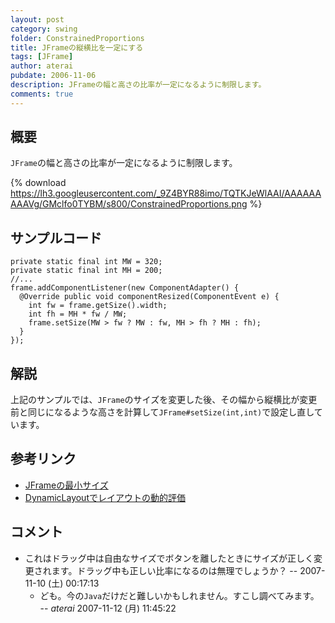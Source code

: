 ```yaml
---
layout: post
category: swing
folder: ConstrainedProportions
title: JFrameの縦横比を一定にする
tags: [JFrame]
author: aterai
pubdate: 2006-11-06
description: JFrameの幅と高さの比率が一定になるように制限します。
comments: true
---
```

## 概要
`JFrame`の幅と高さの比率が一定になるように制限します。

{% download https://lh3.googleusercontent.com/_9Z4BYR88imo/TQTKJeWlAAI/AAAAAAAAAVg/GMclfo0TYBM/s800/ConstrainedProportions.png %}

## サンプルコード
<pre class="prettyprint"><code>private static final int MW = 320;
private static final int MH = 200;
//...
frame.addComponentListener(new ComponentAdapter() {
  @Override public void componentResized(ComponentEvent e) {
    int fw = frame.getSize().width;
    int fh = MH * fw / MW;
    frame.setSize(MW &gt; fw ? MW : fw, MH &gt; fh ? MH : fh);
  }
});
</code></pre>

## 解説
上記のサンプルでは、`JFrame`のサイズを変更した後、その幅から縦横比が変更前と同じになるような高さを計算して`JFrame#setSize(int,int)`で設定し直しています。

## 参考リンク
- [JFrameの最小サイズ](http://ateraimemo.com/Swing/MinimumFrame.html)
- [DynamicLayoutでレイアウトの動的評価](http://ateraimemo.com/Swing/DynamicLayout.html)

<!-- dummy comment line for breaking list -->

## コメント
- これはドラッグ中は自由なサイズでボタンを離したときにサイズが正しく変更されます。ドラッグ中も正しい比率になるのは無理でしょうか？ --  2007-11-10 (土) 00:17:13
    - ども。今の`Java`だけだと難しいかもしれません。すこし調べてみます。 -- *aterai* 2007-11-12 (月) 11:45:22

<!-- dummy comment line for breaking list -->
